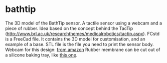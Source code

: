 bathtip
=======

The 3D model of the BathTip sensor. A tactile sensor using a webcam and a piece of rubber. Idea based on the concept behind the TacTip (http://www.brl.ac.uk/researchthemes/medicalrobotics/tactip.aspx).
FCstd is a FreeCad file. It contains the 3D model for customisation, and an example of a base.
STL file is the file you need to print the sensor body.
Webcam for this design: <a href="http://www.amazon.co.uk/eSecure-Microphone-Windows-Notebooks-Facebook/dp/B0041LK8NI/ref=sr_1_1?ie=UTF8&qid=1409138411&sr=8-1&keywords=esecure+webcam">from amazon</a>
Rubber membrane can be cut out of a silicone baking tray, like <a href="http://www.amazon.co.uk/Silicone-Bakeware-Chocolate-teacake-Fondant/dp/B00JH6MHIG/ref=sr_1_sc_1?ie=UTF8&qid=1409137404&sr=8-1-spell&keywords=bombon+baking+tray+silicone">this one</a>.

